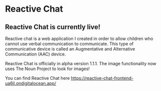 # Reactive Chat

## Reactive Chat is currently live!

Reactive chat is a web application I created in order to allow children who cannot use verbal communication to communicate. This type of communicative device is called an Augmentative and Alternative Communication (AAC) device.

Reactive Chat is officially in alpha version 1.1.1. The image functionality now uses The Noun Project to look for images!

You can find Reactive Chat here https://reactive-chat-frontend-ua6jl.ondigitalocean.app/
